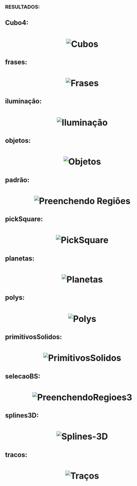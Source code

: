 ### RESULTADOS:

## Cubo4:

<h1 align="center"><img align="center" src="../imagem/cubo4.png" alt="Cubos"></img></h1>

## frases:

<h1 align="center"><img align="center" src="../imagem/frases.png" alt="Frases"></img></h1>

## iluminação:

<h1 align="center"><img align="center" src="../imagem/iluminacao.png" alt="Iluminação"></img></h1>

## objetos:

<h1 align="center"><img align="center" src="../imagem/objetos.png" alt="Objetos"></img></h1>

## padrão:

<h1 align="center"><img align="center" src="../imagem/preenchendoRegioes2.png" alt="Preenchendo Regiões"></img></h1>

## pickSquare:

<h1 align="center"><img align="center" src="../imagem/pickSquare.png" alt="PickSquare"></img></h1>

## planetas:

<h1 align="center"><img align="center" src="../imagem/planetas.png" alt="Planetas"></img></h1>


## polys:

<h1 align="center"><img align="center" src="../imagem/polys.png" alt="Polys"></img></h1>

## primitivosSolidos:

<h1 align="center"><img align="center" src="../imagem/primitivosSolidos.png" alt="PrimitivosSolidos"></img></h1>


## selecaoBS:

<h1 align="center"><img align="center" src="../imagem/preenchendoRegioes3.png" alt="PreenchendoRegioes3"></img></h1>

## splines3D:

<h1 align="center"><img align="center" src="../imagem/splines3D.png" alt="Splines-3D"></img></h1>


## tracos:

<h1 align="center"><img align="center" src="../imagem/tracos.png" alt="Traços"></img></h1>
